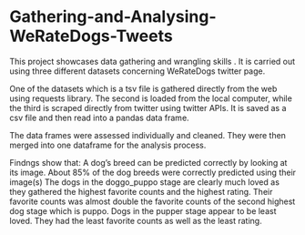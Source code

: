 # Gathering-and-Analysing-WeRateDogs-Tweets
This project showcases data gathering and wrangling skills .
It is carried out using three different datasets concerning WeRateDogs twitter page.

One of the datasets which is a tsv file is gathered directly from the web using requests library.
The second is loaded from the local computer, while the third is scraped directly from twitter using twitter APIs.
It is saved as a csv file and then read into a pandas data frame.

The data frames were assessed individually and cleaned. They were then merged into one dataframe for the analysis process.

Findngs show that:
A dog’s breed can be predicted correctly by looking at its image. About 85% of the dog breeds were correctly predicted using their image(s)
The dogs in the doggo_puppo stage are clearly much loved as they gathered the highest favorite counts and the highest rating.
Their favorite counts was almost double the favorite counts of the second highest dog stage which is puppo.
Dogs in the pupper stage appear to be least loved. They had the least favorite counts as well as the least rating.
